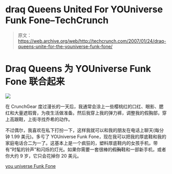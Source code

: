 # draq Queens United For YOUniverse Funk Fone–TechCrunch

> 原文：<https://web.archive.org/web/http://techcrunch.com/2007/01/24/draq-queens-unite-for-the-youniverse-funk-fone/>

# Draq Queens 为 YOUniverse Funk Fone 联合起来

![](img/2427e12344807c67ad607e2e6dbb0e9d.png)

在 CrunchGear 度过漫长的一天后，我通常会涂上一些樱桃红的口红、眼影、腮红和大量遮瑕膏，为夜生活做准备。然后我穿上我的弹力裤，调整我的假胸部，穿上高跟鞋，上街寻找乔希的动作。

不过偶尔，我喜欢在私下打扮一下，这样我就可以和我的朋友在电话上聊天(每分钟 1.99 美元)。多亏了 YOUniverse Funk Fone，现在我可以把我的厚底鞋和我的家庭电话合二为一了。这基本上是一个疯狂的，塑料厚底鞋内的女孩手机，带有“时髦的铃声”和闪烁的灯光。如果你需要一套很棒的~~假胸~~鞋和一部新手机，或者你大约 9 岁，它只会花掉你 20 美元。

[you universe Funk Fone](https://web.archive.org/web/20210301204653/http://www.ubergizmo.com/15/archives/2007/01/youniverse_funk_fone.html)